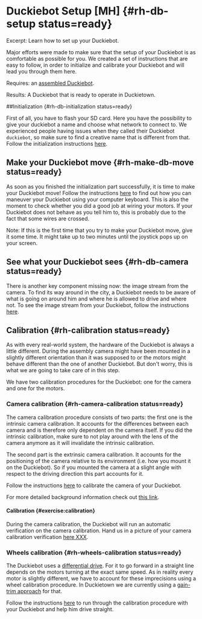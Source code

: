# Duckiebot Setup [MH] {#rh-db-setup status=ready}

Excerpt: Learn how to set up your Duckiebot.

Major efforts were made to make sure that the setup of your Duckiebot is as comfortable as possible for you. We
 created a set of instructions that are easy to follow, in order to initialize and calibrate your Duckiebot and will lead you through them here.

<div class='requirements' markdown='1'>

Requires: an [assembled Duckiebot](#rh-assembly).

Results: A Duckiebot that is ready to operate in Duckietown.

</div>

<minitoc/>

##Initialization {#rh-db-initialization status=ready}

First of all, you have to flash your SD card. Here you have the possibility to give your duckiebot a name and choose what network to connect to. We experienced people having issues when they called their Duckiebot `duckiebot`, so make sure to find a creative name that is different from that. Follow the initialization instructions [here](+opmanual_duckiebot#setup-duckiebot).


## Make your Duckiebot move {#rh-make-db-move status=ready}

As soon as you finished the initialization part successfully, it is time to make your Duckiebot move! Follow the instructions [here](+opmanual_duckiebot#rc-control) to find out how you can maneuver your Duckiebot using your computer keyboard. This is also the moment to check whether you did a good job at wiring your motors. If your Duckiebot does not behave as you tell him to, this is probably due to the fact that some wires are crossed.

Note: If this is the first time that you try to make your Duckiebot move, give it some time. It might take up to two minutes until the joystick pops up on your screen.  


## See what your Duckiebot sees {#rh-db-camera status=ready}

There is another key component missing now: the image stream from the camera. To find its way around in the city, a Duckiebot needs to be aware of what is going on around him and where he is allowed to drive and where not. To see the image stream from your Duckiebot, follow the instructions [here](+opmanual_duckiebot#read-camera-data).


## Calibration {#rh-calibration status=ready}

As with every real-world system, the hardware of the Duckiebot is always a little different. During the assembly camera might have been mounted in a slightly different orientation than it was supposed to or the motors might behave different than the one of another Duckiebot. But don't worry, this is what we are going to take care of in this step.

We have two calibration procedures for the Duckiebot: one for the camera and one for the motors.


### Camera calibration {#rh-camera-calibration status=ready}

The camera calibration procedure consists of two parts: the first one is the intrinsic camera calibration. It accounts for the differences between each camera and is therefore only dependent on the camera itself. If you did the intrinsic calibration, make sure to not play around with the lens of the camera anymore as it will invalidate the intrinsic calibration.

The second part is the extrinsic camera calibration. It accounts for the positioning of the camera relative to its environment (i.e. how you mount it on the Duckiebot). So if you mounted the camera at a slight angle with respect to the driving direction this part accounts for it.

Follow the instructions [here](+opmanual_duckiebot#camera-calib) to calibrate the camera of your Duckiebot.

For more detailed background information check out [this link](https://github.com/duckietown/lectures/blob/master/1_ideal/25_computer_vision/cv_calibration.pdf).

#### Calibration {#exercise:calibration}

During the camera calibration, the Duckiebot will run an automatic verification on the camera calibration. Hand us in
 a picture of your camera calibration verification [here XXX](XXX).



### Wheels calibration {#rh-wheels-calibration status=ready}

The Duckiebot uses a [differential drive](https://docs.duckietown.org/DT19/learning_materials/out/duckiebot_modeling.html). For it to go forward in a straight line depends on the motors turning at the exact same speed. As in reality every motor is slightly different, we have to account for these imprecisions using a wheel calibration procedure. In Duckietown we are currently using a [gain-trim approach](https://docs.duckietown.org/DT19/learning_materials/out/odometry_calibration.html) for that.

Follow the instructions [here](+opmanual_duckiebot#wheel-calibration) to run through the calibration procedure with your Duckiebot and help him drive straight.

